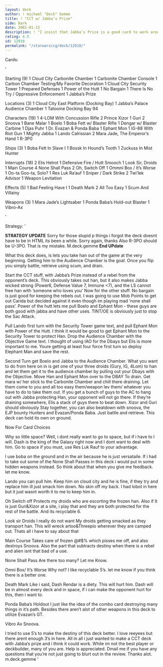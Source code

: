 ```yaml
---
layout: deck
author: ! michael "Deck" Gemme
title: ! "CCT w/ Jabba’s Prize"
side: Dark
date: 2001-01-15
description: ! "I insist that Jabba’s Prize is a good card to work around.  Just let me know what this needs to play well."
rating: 4.5
id: 12910
permalink: "/starwarsccg/deck/12910/"
---
```

Cards: 

'

Starting (9)
	 1 Cloud City Carbonite Chamber
	 1 Carbonite Chamber Console
	 1 Carbon Chamber Testing/My Favorite Decoration
	 1 Cloud City Security Tower
	 1 Prepared Defenses
	 1 Power of the Hutt
	 1 No Bargain
	 1 There Is No Try  / Oppressive Enforcement
	 1 Jabba&#8217;s Prize

<p>
Locations (3)
	 1 Cloud City East Platform (Docking Bay)
	 1 Jabba’s Palace Audience Chamber
	 1 Tatooine Docking Bay 94

<p>
Characters (19)
	 1 4-LOM With Concussion Rifle
	 2 Prince Xizor
	 1 Guri
	 2 Snoova
	 1 Bane Malar
	 1 Boelo
	 1 Boba Fett w/ Blaster Rifle
	 1 Dengar w/ Blaster Carbine
	 1 Djas Puhr
	 1 Dr. Evazan & Ponda Baba
	 1 Ephant Mon
	 1 IG-88 With Riot Gun
	 1 Mighty Jabba
	 1 Lando Calrissian
	 2 Mara Jade, The Emperor’s Hand
	 1 R-3P0

<p>
Ships (3)
	 1 Boba Fett In Slave I
	 1 Bossk In Hound’s Tooth
	 1 Zuckuss In Mist Hunter


<p>
Interrupts (18)
	 2 Elis Helrot
	 1 Defensive Fire / Hutt Smooch
	 1 Look Sir, Droids
	 1 Main Course
	 4 None Shall Pass
	 2 Oh, Switch Off
	 1 Ommni Box / It&#8217;s Worse
	 1 Oo-ta Goo-ta, Solo?
	 1 Res Luk Ra’auf
	 1 Sniper / Dark Strike
	 2 Twi&#8217;lek Advisor
	 1 Weapon Levitation

<p>
Effects (5)
	 1 Bad Feeling Have I
	 1 Death Mark
	 2 All Too Easy
	 1 Scum And Villainy
<p>
Weapons (3)
	 1 Mara Jade’s Lightsaber
	 1 Ponda Baba’s Hold-out Blaster
	 1 Vibro-Ax

'

Strategy: '

**STRATEGY UPDATE**
Sorry for those stupid p things i forgot the deck doesnt have to be in HTML its been a while.  Sorry again, thanks
Also R-3PO should be U-3PO.  That is my mistake.
M.deck.gemme
**End UPdate**


What this deck does, is lets you take han out of the game at the very beginning.  Getting him to the Audience Chamber is the goal.  Once you flip you simply battle, retrieve using scum, and drain.

Start the CCT stuff, with Jabba’s Prize instead of a rebel from the opponent’s deck.  This obviously takes out han, but it also makes Jabba wicked strong (Power6, Defense Value 7, Immune <7), and the LS cannot free han with ’someone who loves you’  Now for the other stuff.  No bargain is just good for keeping the rebels out.	I was going to use Mob Points to get out Carida but decided against it even though im playing mad ’none shall pass’.  Power of the hutt lets me pull Boelo and Ephant Mon - these guys are both good with jabba and have other uses.  TINT/OE is obviously just to stop the Sac Attack.

Pull Lando first turn with the Security Tower game text, and pull Ephant Mon with Power of the Hutt.  I think it would be good to get Ephant Mon to the Security Tower to protect Han.	Drop the Audience Chamber with the Objective Game text.  I thought of using IAO for the Dbays but Elis is more important to me.  Youre getting at least four force first turn so deploy Elephant Man and save the rest.

Second Turn get Boelo and Jabba to the Audience Chamber.  What you want to do from here on in is get one of your three droids (Gury, IG, 4Lom) to han and let them get it to the audience chamber by pulling out your Dbays with the Objective.  Move Han and Ephant Mon over to the DBAY To drain.  Get mara w/ her stick to the Carbonite Chamber and chill there draining.  Let them come to you and all too easy them/weapon lev them/ whatever you have to do to take them out.  If you get a bunch of guys to the AC to hang out with Jabba protecting Han, your opponent will not go there.  If they’re draining somewhere, Elis a stack of guys there to beat down.  Xizor and Guri should obviously Stay together, you can also beatdown with snoova, the EJP bounty Hunters and Evazan/Ponda Baba.  Just battle and retrieve.  This deck can hold its own on ground.

Now For Card Choices

Why so little space? 
Well, i dont really want to go to space, but if i have to I will.  Dash is the king of the Galaxy right now and I dont want to deal with him.  Go to space if you must, use Res Luk Rauf to your advantage.

I use boba on the ground and in the air because he is just versataile.	If i had to take out some of the None Shall Passes in this deck i would put in some hidden weapons instead.  So think about that when you give me feedback.  let me know.

Lando you can pull him.  Keep him on cloud city and he is fine, if they try and replace him ill just smack him down.  No skin off my back.  I had lobot in here but it just wasnt worth it to me to keep him in.

Oh Switch off	Protects my droids who are escorting the frozen han.  Also if It is just Guri&Xizor at a site, i play that and they are both protected for the rest of the battle.  And its recyclable 6.

Look sir Droids I really do not want My droids getting smacked as they transport han.	This will wreck artoo&Threepio wherever they are camped out.  Thats all i have to say about that

Main Course Takes care of frozen @#$% which pisses me off, and also destroys Snoova.  Also the part that subtracts destiny when there is a rebel and alien isnt that bad of a use.

None Shall Pass  Are there too many?  Let me Know.

Omni Box/ It’s Worse  Why not?  I like recyclable 5’s.  let me know if you think there is a better one.

Death Mark Like i said, Dash Rendar is a diety.  This will hurt him.  Dash will be in almost every deck and in space, if i can make the opponent hurt for this, then i want to.

Ponda Baba’s Holdout I just like the idea of the combo card destroying many things in it’s path.  Besides there aren’t alot of other weapons in this deck to utilize Evazan’s GT.

Vibro Ax Snoova.

I tried to use 5’s to make the destiny of this deck better.  I love reeyees but there arent enough 3’s in here.  All in all i just wanted to make a CCT deck with Jabba’s prize and i think it could work.  While im not the best player or deckbuilder, many of you are.  Help is appreciated.  Dmail me if you have any questions that you’re not just going to blurt out in the review.  Thanks alot.
m.deck.gemme	 '
